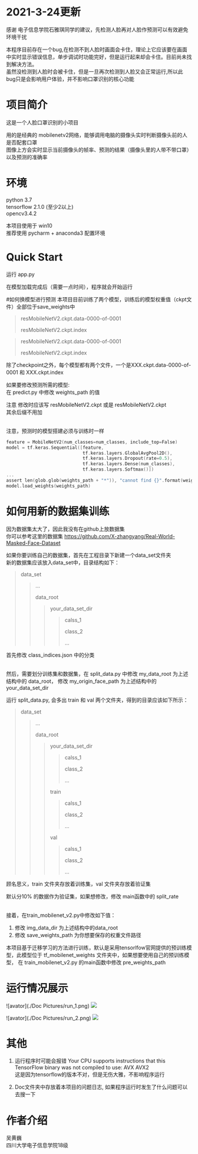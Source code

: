 # 2021-3-24更新
感谢 电子信息学院石雅琪同学的建议，先检测人脸再对人脸作预测可以有效避免环境干扰

本程序目前存在一个bug,在检测不到人脸时画面会卡住，理论上它应该要在画面中实时显示错误信息，单步调试时功能完好，但是运行起来却会卡住。目前尚未找到解决方法。
<br>虽然没检测到人脸时会被卡住，但是一旦再次检测到人脸又会正常运行,所以此bug只是会影响用户体验，并不影响口罩识别的核心功能

# 项目简介
这是一个人脸口罩识别的小项目

用的是经典的 mobilenetv2网络，能够调用电脑的摄像头实时判断摄像头前的人是否配套口罩<br>
图像上方会实时显示当前摄像头的帧率、预测的结果（摄像头里的人带不带口罩）以及预测的准确率

# 环境
python 3.7<br>
tensorflow 2.1.0 (至少2以上)<br>
opencv3.4.2

本项目使用于 win10<br>
推荐使用 pycharm + anaconda3 配置环境

# Quick Start
运行 app.py

在模型加载完成后（需要一点时间），程序就会开始运行

#如何换模型进行预测
本项目目前训练了两个模型，训练后的模型权重值（ckpt文件）全部位于save_weights中
> resMobileNetV2.ckpt.data-0000-of-0001
>
> resMobileNetV2.ckpt.index

> resMobileNetV2.ckpt.data-0000-of-0001
>
> resMobileNetV2.ckpt.index

除了checkpoint之外，每个模型都有两个文件，一个是XXX.ckpt.data-0000-of-0001 和 XXX.ckpt.index

如果要修改预测所需的模型:<br>
在 predict.py 中修改 weights_path 的值

注意 修改时应该写 resMobileNetV2.ckpt 或是 resMobileNetV2.ckpt<br>
其余后缀不用加
<br>
<br>

注意，预测时的模型搭建必须与训练时一样
```C
feature = MobileNetV2(num_classes=num_classes, include_top=False)
model = tf.keras.Sequential([feature,
                             tf.keras.layers.GlobalAvgPool2D(),
                             tf.keras.layers.Dropout(rate=0.5),
                             tf.keras.layers.Dense(num_classes),
                             tf.keras.layers.Softmax()])
...
assert len(glob.glob(weights_path + "*")), "cannot find {}".format(weights_path)
model.load_weights(weights_path)

```

# 如何用新的数据集训练
因为数据集太大了，因此我没有在github上放数据集 <br>
你可以参考这里的数据集 https://github.com/X-zhangyang/Real-World-Masked-Face-Dataset

如果你要训练自己的数据集，首先在工程目录下新建一个data_set文件夹 <br>
新的数据集应该放入data_set中，目录结构如下：
> data_set
>> ...
>>
>> data_root
>>> your_data_set_dir
>>>> calss_1
>>>>
>>>> class_2
>>>>
>>>> ...

首先修改 class_indices.json 中的分类
<br>
<br>

然后，需要划分训练集和数据集，在 split_data.py 中修改 my_data_root 为上述结构中的 data_root，
修改 my_origin_face_path 为上述结构中的 your_data_set_dir<br>

运行 split_data.py, 会多出 train 和 val 两个文件夹，得到的目录应该如下所示：
> data_set
>> ...
>>
>> data_root
>>> your_data_set_dir
>>>> calss_1
>>>>
>>>> class_2
>>>>
>>>> ...
>>> 
>>> train
>>>>calss_1
>>>>
>>>> class_2
>>>>
>>>> ...
>>> 
>>> val
>>>> calss_1
>>>>
>>>> class_2
>>>>
>>>> ...
>>> 

顾名思义，train 文件夹存放着训练集，val 文件夹存放着验证集

默认分10% 的数据作为验证集，如果想修改，修改 main函数中的 split_rate
<br>
<br>

接着，在train_mobilenet_v2.py中修改如下值：
1. 修改 img_data_dir 为上述结构中的data_root
2. 修改 save_weights_path 为你想要保存的权重文件路径

本项目基于迁移学习的方法进行训练，默认是采用tensorlfow官网提供的预训练模型，此模型位于
tf_mobilenet_weights 文件夹中，如果想要使用自己的预训练模型，
在 train_mobilenet_v2.py 的main函数中修改 pre_weights_path 

# 运行情况展示
![avator](./Doc Pictures/run_1.png)
<img src="./Doc Pictures/run_1.png"/>

![avator](./Doc Pictures/run_2.png)
<img src="./Doc Pictures/run_2.png">

# 其他
1. 运行程序时可能会报错 Your CPU supports instructions that this TensorFlow binary was not compiled to use: AVX AVX2
<br> 这是因为tensorflow的版本不对，但是无伤大雅，不影响程序运行

2. Doc文件夹中存放着本项目的问题日志, 如果程序运行时发生了什么问题可以去搜一下


# 作者介绍
吴黄巍<br>四川大学电子信息学院18级 